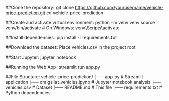 ##Clone the repository:
git clone https://github.com/yourusername/vehicle-price-prediction.git
cd vehicle-price-prediction

##Create and activate virtual environment:
python -m venv venv
source venv/bin/activate  # On Windows: venv\Scripts\activate

##Install dependencies:
pip install -r requirements.txt

##Download the dataset:
Place vehicles.csv in the project root

##Start Jupyter:
jupyter notebook

##Running the Web App:
streamlit run app.py

##File Structure:
vehicle-price-prediction/
├── app.py                 # Streamlit application
├── craigslist_vehicles.ipynb  # Jupyter notebook analysis
├── vehicles.csv               # Dataset
├── README.md                  # This file
├── requirements.txt           # Python dependencies

